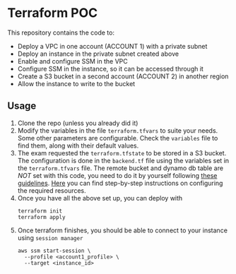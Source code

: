 Terraform POC
=============

This repository contains the code to:

* Deploy a VPC in one account (ACCOUNT 1) with a private subnet
* Deploy an instance in the private subnet created above
* Enable and configure SSM in the VPC
* Configure SSM in the instance, so it can be accessed through it
* Create a S3 bucket in a second account (ACCOUNT 2) in another region
* Allow the instance to write to the bucket

Usage
-----

1. Clone the repo (unless you already did it)
2. Modify the variables in the file `terraform.tfvars` to suite your
   needs. Some other parameters are configurable. Check the `variables`
   file to find them, along with their default values.
3. The exam requested the `terraform.tfstate` to be stored in a S3 bucket.
   The configuration is done in the `backend.tf` file using the variables
   set in the `terraform.tfvars` file.
   The remote bucket and dynamo db table are *NOT* set with this code,
   you need to do it by yourself following
   [these guidelines](https://www.terraform.io/language/settings/backends/s3).
   [Here](https://www.golinuxcloud.com/configure-s3-bucket-as-terraform-backend/)
   you can find step-by-step instructions on configuring the required resources.
4. Once you have all the above set up, you can deploy with
   ```
   terraform init
   terraform apply
   ```
5. Once terraform finishes, you should be able to connect to your instance using
   `session manager`
   ```
   aws ssm start-session \
     --profile <account1_profile> \
     --target <instance_id>
   ```
